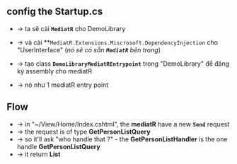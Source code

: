 ﻿## config the Startup.cs
* -> ta sẽ cài **`MediatR`** cho DemoLibrary
* -> và cài **`MediatR.Extensions.Miscrosoft.DependencyInjection` cho "UserInterface" (_nó sẽ có sẵn **`MediatR`** bên trong_)

* -> tạo class **`DemoLibraryMediatREntrypoint`** trong "DemoLibrary" để đăng ký assembly cho mediatR
* -> nó như 1 mediatR entry point

## Flow
* -> in "~/View/Home/Index.cshtml", the **mediatR** have a new **`Send`** request 
* -> the request is of type **GetPersonListQuery** 
* -> so it'll ask "who handle that ?" - the **GetPersonListHandler** is the one handle **GetPersonListQuery**
* -> it return **List<PersonModel>**
